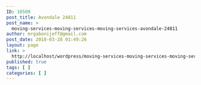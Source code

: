 ```yaml
---
ID: 10509
post_title: Avondale 24811
post_name: >
  moving-services-moving-services-moving-services-avondale-24811
author: mrgabonijeff@gmail.com
post_date: 2018-03-28 01:49:26
layout: page
link: >
  http://localhost/wordpress/moving-services-moving-services-moving-services-avondale-24811/
published: true
tags: [ ]
categories: [ ]
---
```

